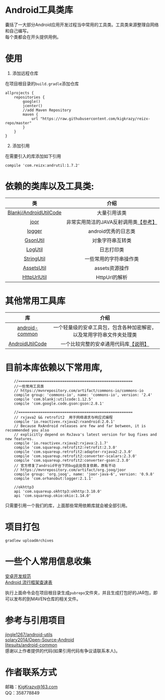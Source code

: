 # Android工具类库
囊括了一大部分Android应用开发过程当中常用的工具类。工具类来源整理自网络和自己编写。  
每个类都会在开头提供用例。

# 使用
1. 添加远程仓库

在项目根目录的`build.gradle`添加仓库
```
allprojects {
    repositories {
        google()
        jcenter()
        //add Maven Repository
        maven {
            url "https://raw.githubusercontent.com/kigkrazy/reizx-repo/master"
        }
    }
} 
```
2. 添加引用

在需要引入的库添加如下引用
```
compile 'com.reizx:andrutil:1.7.2'
```

# 依赖的类库以及工具类:
| 类 | 介绍 | 
|:-----:|:-----:|
|[Blankj/AndroidUtilCode][7]|大量引用该类|
|[joor][1001]|非常实用简洁的JAVA反射调用类[【参考】][1002]|
|[logger][8]|android优秀的日志类|
|[GsonUtil][1]|对象字符串互转类|
|[LogUtil][2]|日志打印类|
|[StringUtil][4]|一些常用的字符串操作类|
|[AssetsUtil][6]|assets资源操作|
|[HttpUrlUtil][9]|HttpUrl的解析|

# 其他常用工具库
| 库 | 介绍 | 
|:-----:|:-----:|
|[android-common][1003]|一个轻量级的安卓工具包，包含各种加密解密，以及常用字符串文件夹处理类|
|[AndroidUtilCode][1004]|一个比较完整的安卓通用代码库[【说明】][1005]|

# 目前本库依赖以下常用库,
```
    //====================================================
    //一些常用工具类
    // https://mvnrepository.com/artifact/commons-io/commons-io
    compile group: 'commons-io', name: 'commons-io', version: '2.4'
    compile 'com.blankj:utilcode:1.12.5'
    compile 'com.google.code.gson:gson:2.8.1'

    //====================================================
    // rxjava2 && retrofit2  用于网络请求与响应式编程
    compile 'io.reactivex.rxjava2:rxandroid:2.0.1'
    // Because RxAndroid releases are few and far between, it is recommended you also
    // explicitly depend on RxJava's latest version for bug fixes and new features.
    compile 'io.reactivex.rxjava2:rxjava:2.1.7'
    compile 'com.squareup.retrofit2:retrofit:2.3.0'
    compile 'com.squareup.retrofit2:adapter-rxjava2:2.3.0'
    compile 'com.squareup.retrofit2:converter-scalars:2.3.0'
    compile 'com.squareup.retrofit2:converter-gson:2.3.0'
    // 官方修复了android平台下的bug此处恢复依赖，原有不动
    // https://mvnrepository.com/artifact/org.jooq/joor
    compile group: 'org.jooq', name: 'joor-java-6', version: '0.9.8'
    compile 'com.orhanobut:logger:2.1.1'

    //okhttp3
    api 'com.squareup.okhttp3:okhttp:3.10.0'
    api 'com.squareup.okio:okio:1.14.0'
```
只需要引用一个我们的库，上面那些常用依赖库就会被全部引用。

# 项目打包
```
gradlew uploadArchives
```
# 一些个人常用信息收集
[安卓开发规范](https://github.com/Blankj/AndroidStandardDevelop#5-%E8%B5%84%E6%BA%90%E6%96%87%E4%BB%B6%E8%A7%84%E8%8C%83)  
[Android 流行框架查速表](https://www.ctolib.com/cheatsheets-Android-ch.html)


执行上面命令会在项目根目录生成`pubrepo`文件夹，并且生成打包好的JAR包，即可以发布的到MAVEN仓库的相关文件。
# 参考与引用项目
[jingle1267/android-utils](https://github.com/jingle1267/android-utils)  
[solary2014/Open-Source-Android](https://github.com/solary2014/Open-Source-Android)  
[litesuits/android-common](https://github.com/litesuits/android-common)  
感谢以上作者提供的代码(如果引用代码有争议请联系本人)。

# 作者联系方式
邮箱：KigKrazy@163.com  
QQ：358778849

[1]: https://github.com/kigkrazy/andrutil/blob/master/util/src/main/java/com/reizx/andrutil/GsonUtils.java
[2]: https://github.com/kigkrazy/andrutil/blob/master/util/src/main/java/com/reizx/andrutil/LogUtils.java
[4]: https://github.com/kigkrazy/andrutil/blob/master/util/src/main/java/com/reizx/andrutil/StringUtils.java
[5]: https://github.com/kigkrazy/andrutil/blob/master/doc/README.md
[6]: https://github.com/kigkrazy/andrutil/blob/master/util/src/main/java/com/reizx/andrutil/AssetsUtil.java
[7]: https://github.com/Blankj/AndroidUtilCode
[8]: https://github.com/orhanobut/logger
[9]: https://github.com/kigkrazy/andrutil/blob/master/util/src/main/java/com/reizx/andrutil/HttpUrlUtil.java

[1001]: https://github.com/jOOQ/jOOR
[1002]: https://github.com/hl85/openq-blog/blob/75e5a267323e5c84188b2a3199799dab995d43de/posts/joor-source-code-analysis.md
[1003]: https://github.com/litesuits/android-common
[1004]: https://github.com/Blankj/AndroidUtilCode
[1005]: https://github.com/Blankj/AndroidUtilCode/blob/master/utilcode/README-CN.md

